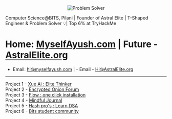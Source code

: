 <div align="center">
  <img src="https://readme-typing-svg.demolab.com?font=Iosevka&weight=700&size=40&pause=0&color=2F81F7&center=true&vCenter=true&width=600&lines=Problem+Solver" alt="Problem Solver" />
</div>

Computer Science@BITS, Pilani  | Founder of Astral Elite |  T-Shaped Engineer & Problem Solver 💡| Top 6% at TryHackMe

#  Home: [MyselfAyush.com](https://myselfayush.com)  | Future - [AstralElite.org](https://AstralElite.org)
- Email: hi@myselfayush.com                          | - Email - Hi@AstralElite.org
---
Project 1 - [Xue Ai : Elite Thinker](https://xue.AstralElite.org) </br>
Project 2 - [Encrypted Onion Forum](https://github.com/AstralElite-open-source/Encrypted-onion-forum) </br>
Project 3 - [Flow : one click installation](https://Flow.AstralElite.org) </br>
Project 4 - [Mindful Journal](https://journal.AstralElite.org) </br>
Project 5 - [Hash pro's : Learn DSA](https://hashpros.AstralElite.org) </br>
Project 6 - [Bits student community](https://bits.AstralElite.org) </br>
